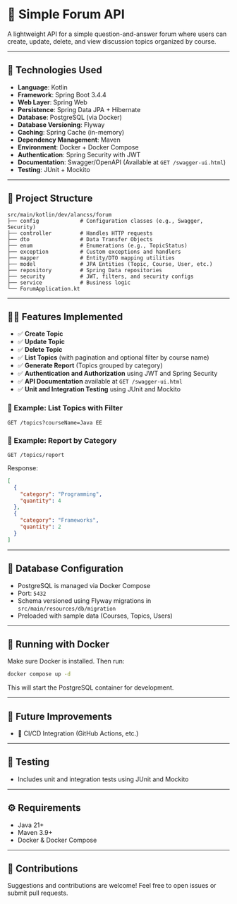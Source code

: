# 📘 Simple Forum API

A lightweight API for a simple question-and-answer forum where users can create, update, delete, and view discussion topics organized by course.

---

## 🚀 Technologies Used

* **Language**: Kotlin
* **Framework**: Spring Boot 3.4.4
* **Web Layer**: Spring Web
* **Persistence**: Spring Data JPA + Hibernate
* **Database**: PostgreSQL (via Docker)
* **Database Versioning**: Flyway
* **Caching**: Spring Cache (in-memory)
* **Dependency Management**: Maven
* **Environment**: Docker + Docker Compose
* **Authentication**: Spring Security with JWT
* **Documentation**: Swagger/OpenAPI (Available at `GET /swagger-ui.html`)
* **Testing**: JUnit + Mockito

---

## 📂 Project Structure

```
src/main/kotlin/dev/alancss/forum
├── config             # Configuration classes (e.g., Swagger, Security)
├── controller         # Handles HTTP requests
├── dto                # Data Transfer Objects
├── enum               # Enumerations (e.g., TopicStatus)
├── exception          # Custom exceptions and handlers
├── mapper             # Entity/DTO mapping utilities
├── model              # JPA Entities (Topic, Course, User, etc.)
├── repository         # Spring Data repositories
├── security           # JWT, filters, and security configs
├── service            # Business logic
└── ForumApplication.kt
```

---

## 🧑‍💻 Features Implemented

* ✅ **Create Topic**
* ✅ **Update Topic**
* ✅ **Delete Topic**
* ✅ **List Topics** (with pagination and optional filter by course name)
* ✅ **Generate Report** (Topics grouped by category)
* ✅ **Authentication and Authorization** using JWT and Spring Security
* ✅ **API Documentation** available at `GET /swagger-ui.html`
* ✅ **Unit and Integration Testing** using JUnit and Mockito

### 📌 Example: List Topics with Filter

```http
GET /topics?courseName=Java EE
```

### 📌 Example: Report by Category

```http
GET /topics/report
```

Response:

```json
[
  {
    "category": "Programming",
    "quantity": 4
  },
  {
    "category": "Frameworks",
    "quantity": 2
  }
]
```

---

## 🐘 Database Configuration

* PostgreSQL is managed via Docker Compose
* Port: `5432`
* Schema versioned using Flyway migrations in `src/main/resources/db/migration`
* Preloaded with sample data (Courses, Topics, Users)

---

## 🐳 Running with Docker

Make sure Docker is installed. Then run:

```bash
docker compose up -d
```

This will start the PostgreSQL container for development.

---

## 🎯 Future Improvements

* 🚀 CI/CD Integration (GitHub Actions, etc.)

---

## 🧪 Testing

* Includes unit and integration tests using JUnit and Mockito

---

## ⚙️ Requirements

* Java 21+
* Maven 3.9+
* Docker & Docker Compose

---

## 💬 Contributions

Suggestions and contributions are welcome! Feel free to open issues or submit pull requests.
